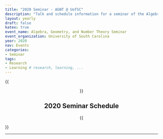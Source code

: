 ```yaml
---
title: "2020 Seminar - AGNT @ UofSC"
description: "Talk and schedule information for a seminar of the Algebra, Geometry, and Number Theory group at the Univesity of South Carolina"
layout: yearly
draft: false
katex: true
event_name: Algebra, Geometry, and Number Theory Seminar 
event_organization: University of South Carolina 
year: 2020
nav: Events
categories:
- Seminar 
tags:
- Research 
- Learning # research, learning, ... 
---
```

{{<center>}}
## 2020 Seminar Schedule
{{</center>}}

--------------
